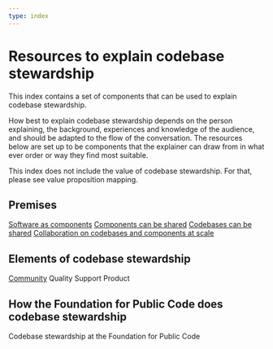 ```yaml
---
type: index
---
```


# Resources to explain codebase stewardship

This index contains a set of components that can be used to explain codebase stewardship.

How best to explain codebase stewardship depends on the person explaining, the background, experiences and knowledge of the audience, and should be adapted to the flow of the conversation.
The resources below are set up to be components that the explainer can draw from in what ever order or way they find most suitable.

This index does not include the value of codebase stewardship. For that, please see value proposition mapping.

## Premises

[Software as components](components.md)
[Components can be shared](components-shared.md)
[Codebases can be shared](codebases-shared.md)
[Collaboration on codebases and components at scale](codebases-scale.md)

## Elements of codebase stewardship

[Community](codebase-community.md)
Quality 
Support
Product

## How the Foundation for Public Code does codebase stewardship

Codebase stewardship at the Foundation for Public Code

